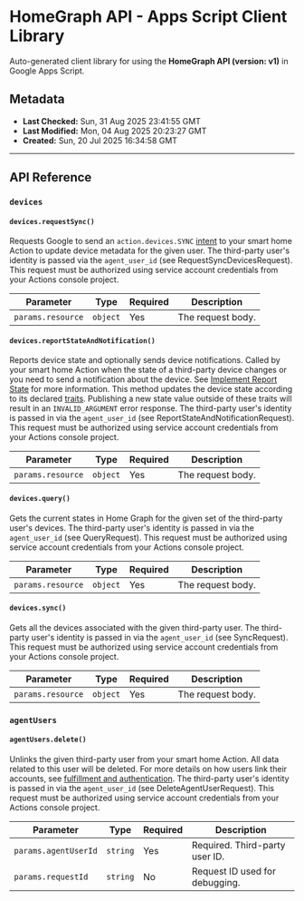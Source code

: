 # HomeGraph API - Apps Script Client Library

Auto-generated client library for using the **HomeGraph API (version: v1)** in Google Apps Script.

## Metadata

- **Last Checked:** Sun, 31 Aug 2025 23:41:55 GMT
- **Last Modified:** Mon, 04 Aug 2025 20:23:27 GMT
- **Created:** Sun, 20 Jul 2025 16:34:58 GMT



---

## API Reference

### `devices`

#### `devices.requestSync()`

Requests Google to send an `action.devices.SYNC` [intent](https://developers.home.google.com/cloud-to-cloud/intents/sync) to your smart home Action to update device metadata for the given user. The third-party user's identity is passed via the `agent_user_id` (see RequestSyncDevicesRequest). This request must be authorized using service account credentials from your Actions console project.

| Parameter | Type | Required | Description |
|---|---|---|---|
| `params.resource` | `object` | Yes | The request body. |

#### `devices.reportStateAndNotification()`

Reports device state and optionally sends device notifications. Called by your smart home Action when the state of a third-party device changes or you need to send a notification about the device. See [Implement Report State](https://developers.home.google.com/cloud-to-cloud/integration/report-state) for more information. This method updates the device state according to its declared [traits](https://developers.home.google.com/cloud-to-cloud/primer/device-types-and-traits). Publishing a new state value outside of these traits will result in an `INVALID_ARGUMENT` error response. The third-party user's identity is passed in via the `agent_user_id` (see ReportStateAndNotificationRequest). This request must be authorized using service account credentials from your Actions console project.

| Parameter | Type | Required | Description |
|---|---|---|---|
| `params.resource` | `object` | Yes | The request body. |

#### `devices.query()`

Gets the current states in Home Graph for the given set of the third-party user's devices. The third-party user's identity is passed in via the `agent_user_id` (see QueryRequest). This request must be authorized using service account credentials from your Actions console project.

| Parameter | Type | Required | Description |
|---|---|---|---|
| `params.resource` | `object` | Yes | The request body. |

#### `devices.sync()`

Gets all the devices associated with the given third-party user. The third-party user's identity is passed in via the `agent_user_id` (see SyncRequest). This request must be authorized using service account credentials from your Actions console project.

| Parameter | Type | Required | Description |
|---|---|---|---|
| `params.resource` | `object` | Yes | The request body. |

### `agentUsers`

#### `agentUsers.delete()`

Unlinks the given third-party user from your smart home Action. All data related to this user will be deleted. For more details on how users link their accounts, see [fulfillment and authentication](https://developers.home.google.com/cloud-to-cloud/primer/fulfillment). The third-party user's identity is passed in via the `agent_user_id` (see DeleteAgentUserRequest). This request must be authorized using service account credentials from your Actions console project.

| Parameter | Type | Required | Description |
|---|---|---|---|
| `params.agentUserId` | `string` | Yes | Required. Third-party user ID. |
| `params.requestId` | `string` | No | Request ID used for debugging. |